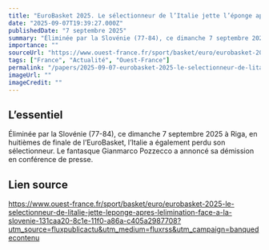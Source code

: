 ```yaml
---
title: "EuroBasket 2025. Le sélectionneur de l’Italie jette l’éponge après l’élimination face à la Slovénie"
date: "2025-09-07T19:39:27.000Z"
publishedDate: "7 septembre 2025"
summary: "Éliminée par la Slovénie (77-84), ce dimanche 7 septembre 2025 à Riga, en huitièmes de finale de l’EuroBasket, l’Italie a également perdu son sélectionneur. Le fantasque Gianmarco Pozzecco a annoncé sa démission en conférence de presse."
importance: ""
sourceUrl: "https://www.ouest-france.fr/sport/basket/euro/eurobasket-2025-le-selectionneur-de-litalie-jette-leponge-apres-lelimination-face-a-la-slovenie-131caa20-8c1e-11f0-a86a-c405a2987708?utm_source=fluxpublicactu&utm_medium=fluxrss&utm_campaign=banquedecontenu"
tags: ["France", "Actualité", "Ouest-France"]
permalink: "/papers/2025-09-07-eurobasket-2025-le-selectionneur-de-litalie-jette-leponge-apres-lelimination-face-a-la-slovenie"
imageUrl: ""
imageCredit: ""
---
```


## L’essentiel

Éliminée par la Slovénie (77-84), ce dimanche 7 septembre 2025 à Riga, en huitièmes de finale de l’EuroBasket, l’Italie a également perdu son sélectionneur. Le fantasque Gianmarco Pozzecco a annoncé sa démission en conférence de presse.

## Lien source

https://www.ouest-france.fr/sport/basket/euro/eurobasket-2025-le-selectionneur-de-litalie-jette-leponge-apres-lelimination-face-a-la-slovenie-131caa20-8c1e-11f0-a86a-c405a2987708?utm_source=fluxpublicactu&utm_medium=fluxrss&utm_campaign=banquedecontenu

